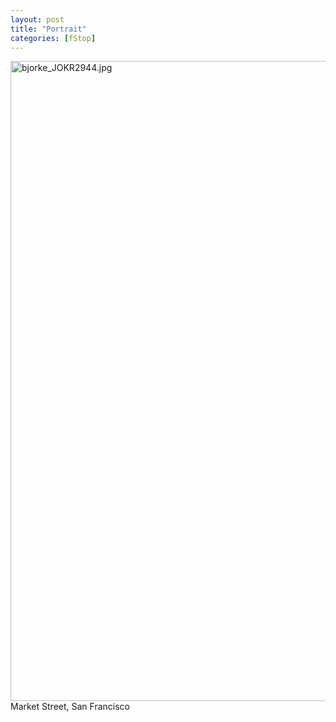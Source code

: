 ```yaml
---
layout: post
title: "Portrait"
categories: [fStop]
---
```

<img align="center" alt="bjorke_JOKR2944.jpg" src="http://www.botzilla.com/blog/archives/pix2014/bjorke_JOKR2944.jpg" width="683" height="1024" border="0" />
Market Street, San Francisco


